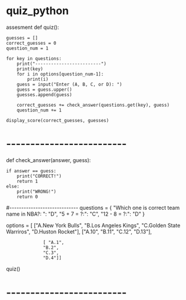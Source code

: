 # quiz_python
assesment
def quiz():

    guesses = []
    correct_guesses = 0
    question_num = 1

    for key in questions:
        print("-------------------------")
        print(key)
        for i in options[question_num-1]:
            print(i)
        guess = input("Enter (A, B, C, or D): ")
        guess = guess.upper()
        guesses.append(guess)

        correct_guesses += check_answer(questions.get(key), guess)
        question_num += 1

    display_score(correct_guesses, guesses)

# -------------------------
def check_answer(answer, guess):

    if answer == guess:
        print("CORRECT!")
        return 1
    else:
        print("WRONG!")
        return 0


#-----------------------------
questions = {
 "Which one is correct team name in NBA?: ": "D",
 "5 + 7 = ?:": "C",
"12 - 8 = ?:": "D"
}

options = [
                ["A.New York Bulls",
                  "B.Los Angeles Kings",
                  "C.Golden State Warriros",
                  "D.Huston Rocket"],
                  ["A.10",
                  "B.11",
                  "C.12",
                  "D.13"],
                  
                  [ "A.1",
                  "B.2",
                  "C.3",
                  "D.4"]]

quiz()


# -------------------------

